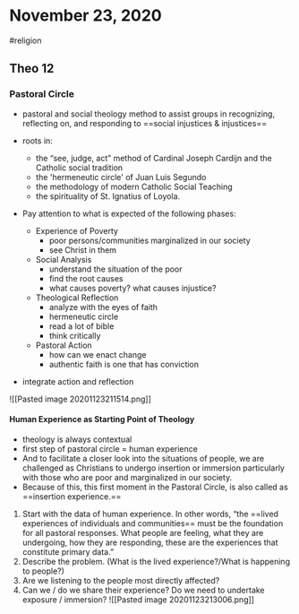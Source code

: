 ---
---

# November 23, 2020
#religion 
## Theo 12
### Pastoral Circle
- pastoral and social theology method to assist groups in recognizing, reflecting on, and responding to ==social injustices & injustices==
- roots in:
	-  the “see, judge, act” method of Cardinal Joseph Cardijn and the Catholic social tradition 
	-  the 'hermeneutic circle' of Juan Luis Segundo
	-  the methodology of modern Catholic Social Teaching
	-  the spirituality of St. Ignatius of Loyola. 
- Pay attention to what is expected of the following phases:
	- Experience of Poverty
		- poor persons/communities marginalized in our society
		- see Christ in them
	- Social Analysis
		- understand the situation of the poor
		- find the root causes
		- what causes poverty? what causes injustice?
	- Theological Reflection
		- analyze with the eyes of faith
		- hermeneutic circle
		- read a lot of bible
		- think critically
	- Pastoral Action
		- how can we enact change
		- authentic faith is one that has conviction

- integrate action and reflection

![[Pasted image 20201123211514.png]]

#### Human Experience as Starting Point of Theology
- theology is always contextual
- first step of pastoral circle = human experience
-  And to facilitate a closer look into the situations of people, we are challenged as Christians to undergo insertion or immersion particularly with those who are poor and marginalized in our society.  
-  Because of this, this first moment in the Pastoral Circle, is also called as ==insertion experience.==

1. Start with the data of human experience. In other words, “the ==lived experiences of individuals and communities== must be the foundation for all pastoral responses. What people are feeling, what they are undergoing, how they are responding, these are the experiences that constitute primary data.” 
2. Describe the problem. (What is the lived experience?/What is happening to people?)
3. Are we listening to the people most directly affected?
4. Can we / do we share their experience?  Do we need to undertake exposure / immersion?
![[Pasted image 20201123213006.png]]